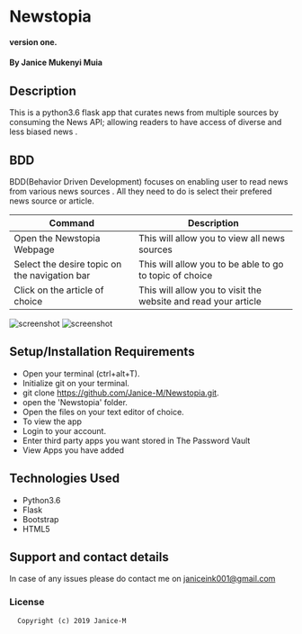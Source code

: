 # Newstopia

#### version one.

#### By **Janice Mukenyi  Muia**

## Description

This is a python3.6 flask app that curates news from multiple sources by consuming the News API; allowing readers to have access of diverse and less biased news .

## BDD

BDD(Behavior Driven Development) focuses on enabling user to read news from various news sources . All they need to do is select their prefered news source or article.

| Command                                       | Description                                                    |
|-----------------------------------------------|----------------------------------------------------------------|
| Open the Newstopia Webpage                    | This will allow you to view all news sources                   |
| Select the desire topic on the navigation bar | This will allow you to be able to go to topic of choice        |
| Click on the article of choice                | This will allow you to visit the website and read your article |

![screenshot](terminal_screenhot.png)
![screenshot](terminal_screenhot.png)

## Setup/Installation Requirements

-   Open your terminal (ctrl+alt+T).
-   Initialize git on your terminal.
-   git clone <https://github.com/Janice-M/Newstopia.git>.
-   open the 'Newstopia' folder.
-   Open the files on your text editor of choice.
-   To view the app
-   Login to your account.
-   Enter third party apps you want stored in The Password Vault
-   View Apps you have added 

## Technologies Used

-   Python3.6
-   Flask
-   Bootstrap
-   HTML5


## Support and contact details

In case of any issues please do contact me on janiceink001@gmail.com

  ### License

      Copyright (c) 2019 Janice-M

